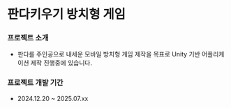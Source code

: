 # 판다키우기 방치형 게임


### 프로젝트 소개
- 판다를 주인공으로 내세운 모바일 방치형 게임 제작을 목표로 Unity 기반 어플리케이션 제작 진행중에 있습니다.


### 프로젝트 개발 기간
- 2024.12.20 ~ 2025.07.xx
